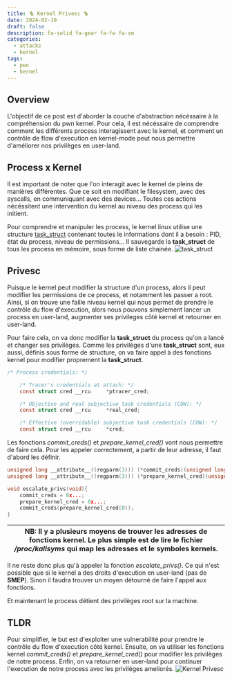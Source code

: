 ```yaml
---
title: 🪜 Kernel Privesc 🪜
date: 2024-02-19
draft: false
description: fa-solid fa-gear fa-fw fa-sm
categories:
  - attacks
  - kernel
tags:
  - pwn
  - kernel
---
```

## Overview

L'objectif de ce post est d'aborder la couche d'abstraction nécéssaire à la compréhension du pwn kernel.
Pour cela, il est nécéssaire de comprendre comment les différents process interagissent avec le kernel, et comment un contrôle de flow d'execution en kernel-mode peut nous permettre d'améliorer nos privilèges en user-land.
## Process x Kernel
Il est important de noter que l'on interagit avec le kernel de pleins de manières différentes. Que ce soit en modifiant le filesystem, avec des syscalls, en communiquant avec des devices...
Toutes ces actions nécéssitent une intervention du kernel au niveau des process qui les initient.

Pour comprendre et manipuler les process, le kernel linux utilise une structure [task_struct](https://github.com/torvalds/linux/blob/master/include/linux/sched.h#L748) contenant toutes le informations dont il a besoin : PID, état du process, niveau de permissions...
Il sauvegarde la **task_struct** de tous les process en mémoire, sous forme de liste chainée.
![task_struct](/MyLittlePwney/images/task_struct.png)
## Privesc
Puisque le kernel peut modifier la structure d'un process, alors il peut modifier les permissions de ce process, et notamment les passer a root.
Ainsi, si on trouve une faille niveau kernel qui nous permet de prendre le contrôle du flow d'execution, alors nous pouvons simplement lancer un process en user-land, augmenter ses privileges côté kernel et retourner en user-land.

Pour faire cela, on va donc modifier la **task_struct** du process qu'on a lancé et changer ses privilèges. Comme les privilèges d'une **task_struct** sont, eux aussi, définis sous forme de structure, on va faire appel à des fonctions kernel pour modifier proprement la **task_struct**.
```c title:/linux/sched.h#L1062
/* Process credentials: */

	/* Tracer's credentials at attach: */
	const struct cred __rcu		*ptracer_cred;

	/* Objective and real subjective task credentials (COW): */
	const struct cred __rcu		*real_cred;

	/* Effective (overridable) subjective task credentials (COW): */
	const struct cred __rcu		*cred;

```

Les fonctions *commit_creds()* et *prepare_kernel_cred()* vont nous permettre de faire cela.
Pour les appeler correctement, a partir de leur adresse, il faut d'abord les définir.

```c title:exploit.c
unsigned long __attribute__((regparm(3))) (*commit_creds)(unsigned long cred);
unsigned long __attribute__((regparm(3))) (*prepare_kernel_cred)(unsigned long cred);

void escalate_privs(void){
	commit_creds = 0x...;
	prepare_kernel_cred = 0x...;
	commit_creds(prepare_kernel_cred(0));
}
```

| NB: Il y a plusieurs moyens de trouver les adresses de fonctions kernel. Le plus simple est de lire le fichier */proc/kallsyms* qui map les adresses et le symboles kernels. |
| --- |

II ne reste donc plus qu'à appeler la fonction *escalate_privs()*. Ce qui n'est possible que si le kernel a des droits d'execution en user-land (pas de **SMEP**). Sinon il faudra trouver un moyen détourné de faire l'appel aux fonctions.

Et maintenant le process détient des privilèges root sur la machine.

## TLDR
Pour simplifier, le but est d'exploiter une vulnerabilité pour prendre le contrôle du flow d'execution côté kernel. Ensuite, on va utiliser les fonctions kernel *commit_creds()* et *prepare_kernel_cred()* pour modifier les privilèges de notre process. Enfin, on va retourner en user-land pour continuer l'execution de notre process avec les privilèges ameliorés.
![Kernel Privesc](/MyLittlePwney/images/kernel_privesc.png)